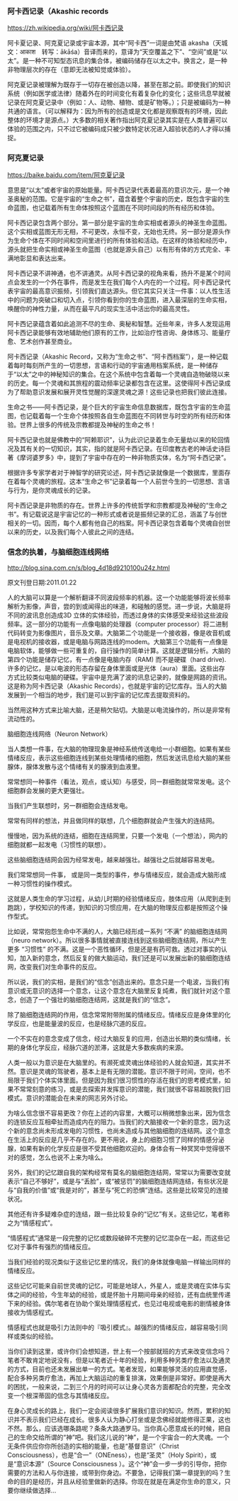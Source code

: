 ### 阿卡西记录（Akashic records
https://zh.wikipedia.org/wiki/阿卡西记录

阿卡夏记录、阿克夏记录或宇宙本源，其中“阿卡西”一词是由梵语 akasha（天城文：आकाश　转写：ākāśa）音译而来的，意译为“天空覆盖之下”、“空间”或是“以太”。是一种不可知型态讯息的集合体，被编码储存在以太之中。换言之，是一种非物理层次的存在（意即无法被知觉或体验）。

阿克夏记录被理解为既存于一切存在被创造以降，甚至在那之前。即使我们的知识系统（例如医学或法律）随着外在的时间变化有着复杂化的变化；这些讯息早就被记录在阿克夏记录中（例如：人、动物、植物、或是矿物等。）；只是被编码为一种共通的语言。（可以解释为：因为所有的创造或是文化都是观察既有的环境，因此整体的环境才是源点。）大多数的相关著作指出阿克夏记录其实是在人类普遍可以体验的范围之内，只不过它被编码成只被少数特定状况进入超验状态的人才得以捕捉。

### 阿克夏记录
https://baike.baidu.com/item/阿克夏记录

意思是“以太”或者宇宙的原始能量。阿卡西记录代表着最高的意识次元，是一个神圣奥秘的范围。它是宇宙的“生命之书”，蕴含着整个宇宙的历史，既包含宇宙的生命蓝图，也记载着所有生命体按照这个蓝图在不同时间段的所有经历和体验。

阿卡西记录包含两个部分。第一部分是宇宙的生命实相或者源头的神圣生命蓝图。这个实相或蓝图无形无相，不可更改，永恒不变，无始也无终。另一部分是源头作为生命个体在不同时间和空间里进行的所有体验和活动。在这样的体验和经历中，源头就把生命实相或神圣生命蓝图（也就是源头自己）以有形有体的方式完全、丰满地彰显和表达出来。

阿卡西记录不讲神通，也不讲通灵。从阿卡西记录的视角来看，扬升不是某个时间点会发生的一个外在事件，而是发生在我们每个人内在的一个过程。阿卡西记录代表宇宙的最高意识振频，引领我们直达源头。但它其实只关注一件事：以人性生活中的问题为突破口和切入点，引领你看到你的生命蓝图，进入最深层的生命实相，唤醒你的神性力量，从而在最平凡的现实生活中活出你的最高灵性。

阿卡西记录蕴含着如此追测不尽的生命、奥秘和智慧。近些年来，许多人发现运用阿卡西记录能够有效地辅助他们原有的工作，比如治疗性咨询、身体练习、能量疗愈、艺术创作甚至商业。

阿卡西记录（Akashic Record，又称为“生命之书”、“阿卡西档案”），是一种记载着每时每刻所产生的一切思想，言语和行动的宇宙通用档案系统，是一种储存于“以太”之中的神秘知识的集合。在这个系统中包含着每一个灵魂自造物破晓以来的历史。每一个灵魂和其旅程的震动频率记录都包含在这里。这使得阿卡西记录成为了帮助意识发展和展开灵性觉醒的深邃灵魂之源！这些记录也把我们彼此连接。

生命之书——阿卡西记录，是个巨大的宇宙生命信息数据库，既包含宇宙的生命蓝图，也记载着每一个生命个体按照各自生命蓝图在不同转世与时空的所有经历和体验。世界上很多的传统及宗教都提及神秘的生命之书！

阿卡西记录也就是佛教中的“阿赖耶识”，认为此识记录着生命无量劫以来的轮回情况及其有关的一切知识，其实，指的就是阿卡西记录。在印度教古老的神话史诗巨著《摩诃婆罗多》中，提到了宇宙中存在的一种非物质实体，名为“阿卡西记录”。

根据许多专家学者对于神智学的研究论述，阿卡西记录就像是一个数据库，里面存在着每个灵魂的旅程。这本“生命之书”记录着每一个人前世今生的一切思想、言语与行为，是你灵魂成长的记录。

阿卡西记录是非物质的存在。世界上许多的传统哲学和宗教都提及神秘的“生命之书”。有记载说这是宇宙记忆的一种形式或者说是振频记录的汇总，涵盖了与创世相关的一切。因而，每个人都有他自己的档案。阿卡西记录包含着每个灵魂自创世以来的历史，以及我们每个人彼此之间的连结。

### 信念的执着，与脑细胞连线网络
http://blog.sina.com.cn/s/blog_4d18d9210100u24z.html

原文刊登日期:2011.01.22

人的大脑可以算是一个解析翻译不同波段频率的机器。这一个功能能够将波长频率解析为影像，声音，尝的到或闻得出的味道，和碰触的感觉。进一步说，大脑是将不同的波讯息创造成3D 立体的实体经验，而透过身体的实体感受来经验这些波段频率。这一部分的功能有一点像电脑的处理器（computer processor）将二进制代码转变为影像图片，音乐及文章。大脑第二个功能是一个接收器，像是收音机或是电视机的接收器，或是电脑与网路连线的modem。大脑第三个功能有一点像是电脑软体，能够做一些可重复的，自行操作的简单计算。这就是逻辑分析。大脑的第四个功能是储存记忆，有一点像是电脑内存（RAM) 而不是硬碟（hard drive). 许多的记忆，是以电波的形态存留在身体里面或是光体（aura）里面。这些出存方式比较类似电脑的硬碟。宇宙中是充满了波的讯息记录的，就像是网路的资讯。这是称为阿卡西记录（Akashic Records），也就是宇宙的记忆库存。当人的大脑发展到一个相当的地步，我们是可以到宇宙的记忆库去提取资料的。

当然用这种方式来比喻大脑，还是稍欠贴切。大脑是以电流操作的，所以是非常有流动性的。

脑细胞连线网络（Neuron Network）

当人类想一件事，在大脑的物理现象是神经系统传送电给一小群细胞。如果有某些情绪反应，表示这些细胞连线到某些处理情绪的细胞，然后发送讯息给大脑的某些腺体，腺体发散与这个情绪有关的腺液到血液里。

常常想同一种事件（看法，观点，或认知）与感受，同一群细胞就常常发电。这个细胞群会发展的更大更强壮。

当我们产生联想时，另一群细胞会连结发电。

常常有同样的想法，并且做同样的联想，几个细胞群就会产生强大的连结网。

慢慢地，因为系统的连结，细胞在连结网里，只要一个发电（一个想法），网内的细胞就都一起发电（习惯性的联想）。

这些脑细胞连结网会因为经常发电，越来越强壮。越强壮之后就越容易发电。

我们常常想同一件事， 或是同一类型的事件，参与情绪反应，就会造成大脑形成一种习惯性的操作模式。

这就是人类生命的学习过程，从幼儿时期的经验情绪反应，肢体应用（从爬到走到跑跳），学校知识的传递，到知识的习惯应用，在大脑的物理反应都是按照这个操作型式。

比如说，常常抱怨生命中不满的人，大脑已经形成一系列 “不满” 的脑细胞连结网 （neuro network）。所以很多事情就被直接连线到这些脑细胞连结网，所以产生更多 “习惯性” 的不满。这是一个恶性循环，但是还是有药可救。透过对事实的认知，加入新的意念，然后反复的做大脑运动，我们还是可以发展出新的脑细胞连结网，改变我们对生命事件的反应。

所以说，我们的实相，是我们的“信念”创造出来的。意念只是一个电波，当我们有意识或无意识的选择一个意念，让这个意念在大脑里反复炖煮，我们就针对这个意念，创造了一个强壮的脑细胞连结网，这就是我们的“信念”。

除了脑细胞连结网的作用，信念常常附带附属的情绪反应。情绪反应是身体里的化学反应，也是能量波的反应，也是经脉穴道的反应。

一个不实在的意念变成了信念，经过大脑反复的应用，创造出长期的类似情绪，长期的身体化学反应，经脉穴道的淤滞，这就是大多数疾病的来源。

人类一般以为意识是在大脑里的。有濒死或灵魂出体经验的人就会知道，其实并不然。意识是灵魂的驾驶者，基本上是有无限的潜能。意识不限于时间，空间，也不局限于我们个体实体里面。但是因为我们很习惯性的存活在我们的思考模式里，如果不常常刻意的练习，或是去探索并发挥意识的潜能，我们就很不容易超脱我们旧模式。意识的潜能会在未来的网志另外讨论。

为啥么信念很不容易更改？你在上述的内容里，大概可以稍微想象出来，因为信念的连锁反应互相牵扯而造成内在的阻力。当我们的大脑接收一个新的意念，因为这个新的意念尚未形成发电的习惯性，也尚未造成与其他脑细胞的连结网。这个意念在生活上的反应是几乎不存在的。更不用说，身上的细胞习惯了同样的情感分泌腺，如果有新的化学反应是很不受其他细胞欢迎的。身体会有一种冥冥中觉得很不对的感觉，怎么也说不上来为啥么。

另外，我们的记忆跟自我的架构经常有莫名的脑细胞连结网，常常以为需要改变就表示“自己不够好”，或是与“丢脸”，或“被惩罚”的脑细胞连结网连结，有些状况是与“自我的价值”或“我是对的”，甚至与“死亡的恐惧”连结。这些是比较常见的连接状况。

其他还有许多疑难杂症的连结，跟一些比较复杂的“记忆”有关。这些记忆，笔者称之为“情感程式”。

“情感程式”通常是一段完整的记忆或数段破碎不完整的记忆混杂在一起，而这些记忆对于事件有强烈的情绪反应。

当我们经验的现况类似于这些记忆里的情况，我们的身体就像电脑一样输出同样的情绪反应。

这些记忆可能来自前世灵魂的记忆，可能是地球人，外星人，或是灵魂在实体与实体之间的经验，今生年幼的经验，或是怀胎十月期间母亲的经验，还有血统里传递下来的经验。偶尔笔者在协助个案处理情感程式，也见过电视或电影的剧情被身体接收为情感程式。

情感程式也就是吸引力法则中的『吸引模式』。越强烈的情绪反应，越容易吸引同样或类似的经验。

当你们读到这里，或许你们会想知道，世上有一个按部就班的方式来改变信念吗？笔者不敢肯定地说没有，但是以笔者近十年的经验，利用多种另类疗愈法以及通灵的方式，目前也还未发展出单一的方式。笔者发现，如果能够灵活的应用直觉感，配合多种另类疗愈法，再加上大脑运动的重复排演，效果倒是非常好。即使是再大的困扰，一般来说，二到三个月的时间可以让身心灵各方面都配合的完整，完全改变一个根深蒂固的信念与其情绪反应。

在身心灵成长的路上，我们一定会阅读很多扩展我们意识的知识。然而，累积的知识并不表示我们已经在成长。很多人认为静心打坐或是念佛经就能修得正果，这也不然。那么，应该选哪条路呢？条条大路通罗马。当你真心愿意成长的时候，把自己的生命交给所谓的“神”吧。我们这儿说的“神”，是一个宇宙合一的大灵魂。一个无条件供应你你所创造的实相的能量，也是“基督意识”（Christ Consciousness），也是“合一”（ONEness），也是“圣灵”（Holy Spirit），或是“意识本源”（Source Consciousness ）。这个“神”会一步一步的引导你，把你需要的方法和人与你连接，或带到你身边。不要急，记得我们第一章提到的吗？生命的目的是经历，并且从经验里做新的选择。你现在就是在满足你生命的意义，只要你继续做选择…
